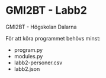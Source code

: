 # GMI2BT - Labb2
 GMI2BT - Högskolan Dalarna

För att köra programmet behövs minst: 
* program.py
* modules.py
* labb2-personer.csv
* labb2.json
